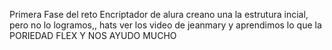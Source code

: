 Primera Fase del reto Encriptador de alura
creano una la estrutura incial, pero no lo logramos,, hats ver los video de jeanmary
y aprendimos lo que la PORIEDAD FLEX Y NOS AYUDO MUCHO

